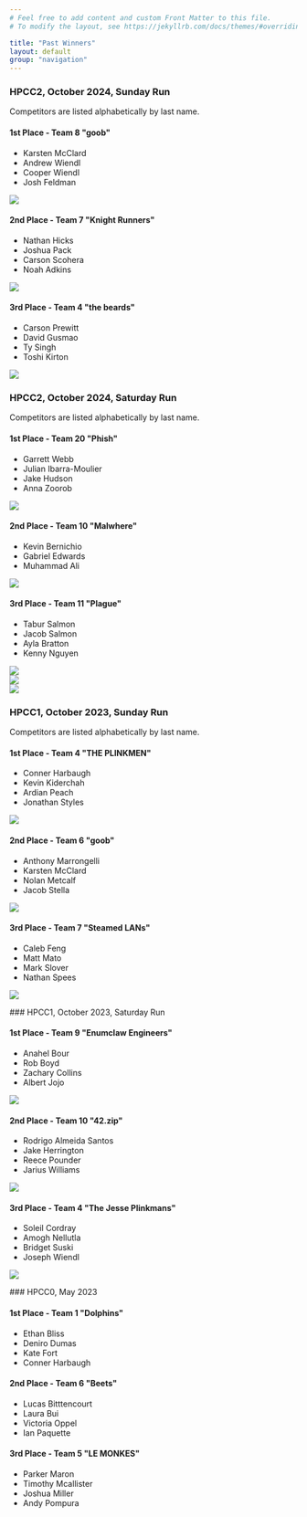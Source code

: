 ```yaml
---
# Feel free to add content and custom Front Matter to this file.
# To modify the layout, see https://jekyllrb.com/docs/themes/#overriding-theme-defaults

title: "Past Winners"
layout: default
group: "navigation"
---
```


### HPCC2, October 2024, Sunday Run
Competitors are listed alphabetically by last name.

<div class="container">
    <div class="list-container">
    <h4>1st Place - Team 8 "goob"</h4>
    <ul>
    <li>Karsten	McClard</li>
    <li>Andrew Wiendl</li>
    <li>Cooper Wiendl</li>
    <li>Josh Feldman</li>
    </ul>
    <img src="/assets/pastwinners_hpcc2_team8_day2.jpg" />
    </div>
    <div class="list-container">
    <h4>2nd Place - Team 7 "Knight Runners"</h4>
    <ul>
    <li>Nathan Hicks</li>
    <li>Joshua Pack</li>
    <li>Carson Scohera</li>
    <li>Noah Adkins</li>
    </ul>
    <img src="/assets/pastwinners_hpcc2_team7_day2.jpg" />
    </div>
    <div class="list-container">
    <h4>3rd Place - Team 4 "the beards"</h4>
    <ul>
    <li>Carson Prewitt</li>
    <li>David Gusmao</li>
    <li>Ty Singh</li>
    <li>Toshi Kirton</li>
    </ul>
    <img src="/assets/pastwinners_hpcc2_team4_day2.jpg" />
    </div>
</div>

### HPCC2, October 2024, Saturday Run
Competitors are listed alphabetically by last name.

<div class="container">
    <div class="list-container">
    <h4>1st Place - Team 20 "Phish"</h4>
    <ul>
    <li>Garrett Webb</li>
    <li>Julian Ibarra-Moulier</li>
    <li>Jake Hudson</li>
    <li>Anna Zoorob</li>
    </ul>
    <img src="/assets/pastwinners_hpcc2_team20_day1.jpg" />
    </div>
    <div class="list-container">
    <h4>2nd Place - Team 10 "Malwhere"</h4>
    <ul>
    <li>Kevin Bernichio</li>
    <li>Gabriel Edwards</li>
    <li>Muhammad Ali</li>
    </ul>
    <img src="/assets/pastwinners_hpcc2_team10_day1.jpg" />
    </div>
    <div class="list-container">
    <h4>3rd Place - Team 11 "Plague"</h4>
    <ul>
    <li>Tabur Salmon</li>
    <li>Jacob Salmon</li>
    <li>Ayla Bratton</li>
    <li>Kenny Nguyen</li>
    </ul>
    <img src="/assets/pastwinners_hpcc2_team11_day1.jpg" />
    </div>
</div>

<div class="container">
  <div class="left-container">
    <img src="/assets/pastwinners_overhead_day1.jpg" />
  </div>
  <div class="right-container">
    <img src="/assets/pastwinners_overhead_day2.jpg" />
  </div>
</div>

### HPCC1, October 2023, Sunday Run
Competitors are listed alphabetically by last name.

<div class="container">
    <div class="list-container">
    <h4>1st Place - Team 4 "THE PLINKMEN"</h4>
    <ul>
    <li>Conner Harbaugh</li>
    <li>Kevin Kiderchah</li>
    <li>Ardian Peach</li>
    <li>Jonathan Styles</li>
    </ul>
    <img src="/assets/pastwinners_team4_day2.jpg" />
    </div>
    <div class="list-container">
    <h4>2nd Place - Team 6 "goob"</h4>
    <ul>
    <li>Anthony Marrongelli</li>
    <li>Karsten McClard</li>
    <li>Nolan Metcalf	</li>
    <li>Jacob Stella	</li>
    </ul>
    <img src="/assets/pastwinners_team6_day2.jpg" />
    </div>
    <div class="list-container">
    <h4>3rd Place - Team 7 "Steamed LANs"</h4>
    <ul>
    <li>Caleb Feng	</li>
    <li>Matt Mato	</li>
    <li>Mark Slover	</li>
    <li>Nathan Spees	</li>
    </ul>
    <img src="/assets/pastwinners_team7_day2.jpg" />
    </div>
</div>

<p> </p>
### HPCC1, October 2023, Saturday Run

<div class="container">
    <div class="list-container">
    <h4>1st Place - Team 9 "Enumclaw Engineers"</h4>
    <ul>
    <li>Anahel Bour	</li>
    <li>Rob Boyd	</li>
    <li>Zachary Collins	</li>
    <li>Albert Jojo	</li>
    </ul>
    <img src="/assets/pastwinners_team9_day1.jpg" />
    </div>
    <div class="list-container">
    <h4>2nd Place - Team 10 "42.zip"</h4>
    <ul>
    <li>Rodrigo Almeida Santos	</li>
    <li>Jake Herrington	</li>
    <li>Reece Pounder	</li>
    <li>Jarius Williams	</li>
    </ul>
    <img src="/assets/pastwinners_team10_day1.jpg" />
    </div>
    <div class="list-container">
    <h4>3rd Place - Team 4 "The Jesse Plinkmans"</h4>
    <ul>
    <li>Soleil Cordray	</li>
    <li>Amogh Nellutla	</li>
    <li>Bridget Suski	</li>
    <li>Joseph Wiendl</li>
    </ul>
    <img src="/assets/pastwinners_team4_day1.jpg" />
    </div>
</div>

<p> </p>
### HPCC0, May 2023

<div class="list-container">
<h4>1st Place - Team 1 "Dolphins"</h4>
<ul>
<li>Ethan Bliss</li>
<li>Deniro Dumas</li>
<li>Kate Fort</li>
<li>Conner Harbaugh</li>
</ul>
</div>

<div class="list-container">
<h4>2nd Place - Team 6 "Beets"</h4>
<ul>
<li>Lucas Bitttencourt</li>
<li>Laura Bui</li>
<li>Victoria Oppel</li>
<li>Ian Paquette</li>
</ul>
</div>

<div class="list-container">
<h4>3rd Place - Team 5 "LE MONKES"</h4>
<ul>
<li>Parker Maron</li>
<li>Timothy Mcallister</li>
<li>Joshua Miller</li>
<li>Andy Pompura</li>
</ul>
</div>

